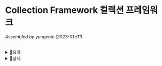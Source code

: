  # Collection Framework 컬렉션 프레임워크 
_Assembled by yungenie (2023-01-01)_

</br>

<details>
<summary>🔎요약</summary>
<div markdown="1">

#### 🕵🏻‍♂️ Collection Framework 
> - `다수의 객체(데이터)를 다루기 위함` 
> 	
> #### Collection
> - 사전적의미론 여러 객체(데이터)를 모아 놓은 것을 의미함
> - `List, et의 공통 부분만 뽑아 놓은 Collection 인터페이스`라고함 (Map 제외)
> - List, Set은 Collection의 자손이기 때문에 collection 인터페이스가 가지고 있는 모든 메서드를 가지고 있음
> - Collection 인터페이스를 구현한 클래스를 List, Set 이라고 보면 됨
> 
> #### Framework
> - 프로그램을 만들 때 정해진 툴

#### List, Set, Map 간단 정리
> - `데이터를 다루기 위한 컬렉션 프레임워크`의 핵심 인터페이스는 크게 3가지 존재
> #### List 
> - `순서 유지O, 중복 허용 O`
> - ArrayList, LinkedList (List 인터페이스를 구현한 핵심 클래스)
>
> #### Set
> - `순서 유지X, 중복 허용 X`
> - HashSet, TreeSet (Set 인터페이스를 구현한 핵심 클래스)
> - 집합과 관련된 메서드 존재  
>	→ addAll(합집합), containsAll(부분집합), removeAll(차집합), retainAll(교집합)
> 
> #### Map
> - `순서 유지X, Key-중복 허용 X, Value-중복 허용 O`
> - HashMap, TreeMap (Map인터페이스를 구현한 핵심 클래스)
> - LinkedHashMap은 순서가 있음
> - HashMap 동기화 X, HashTable 동기화 O (13장 쓰레드)
> - entrySet() key-value 쌍을 Map.Entry타입의 객체로 저장함
> - values() return 타입이 Collection    
>	→ Collectoin은 List, Set 모두 포함되어 있어서 중복이 있어도 되고, 없어도 됨
>	
> #### 자료구조
> - 이 외에도 여러가지 컬렉션에 있고 `데이터를 잘 다루기 위해서는 어떤 식으로 저장 해야 되는 지 어떤 구조로 저장해야 되는 지` 정리해 놓은 학문이 자료구조임
> - 모든 Data Structure는 배열(연속)/연결(비연속)기반으로 되어 있음	
> 
</div>
</details>
 
<details>
<summary>🔎상세</summary>
<div markdown="1">     
	
#### 🕵🏻‍♀️ Collection Framework 
> - 다수의 객체(데이터)를 다루기 위함 
> - 정형화된 lib를 이용해 수월한 프로그래밍 하기 위함 
> - 프레임워크를 사용하면 생산성이 올라가고, 유지보수에 용이함 
> - java.util 패키지에 포함되어 있고, jdk1.2부터 제공되어 있음 
> - 검색, 저장, 정렬, 삭제 
>	
> ##### [`+여기서 잠깐`]() 객체를 다룬 다는 것은?   	
>  - 데이터를 저장,삭제,검색,정렬을 하는 것을 의미함    
>
> ##### [`+여기서 잠깐`]() 객체를 다룬 다는 것은?  	 
>  - lib란 : 기능을 의미   	 
>	
> #### List, Set, Map 
> - List : 순서가 있고 데이터의 중복 허용함    
> 	→ 구현 클래스 : ArrayList, LinkedList, Stack, Vector 등
> - Set : 순서를 유지하지 않고 데이터의 중복 허용안함   
> 	→ 구현 클래스 : HashSet, TreeSet 등  
> - Map : 키(key)와 값(value)이 한 쌍으로 이루어진 데이터 집합   
>	순서는 유지하지 않음. 키는 중복 허용하지 않고, 값은 중복을 허용함   
> 	→ 구현 클래스 : HashMap, TreeMap, HashTable, Properties 등 
> - List, Set의 공통 부분을 뽑아서 Collection이라는 인터페이스를 따로 정의함
> 
> 
> #### Collection
> - 여러 객체(데이터)를 모아 놓은 것을 의미
> 
> #### Framework
> - 프로그램을 만들 때 정해진 툴
> 
#### List 
>
>
>                      List
>        ↗              ↑             ↖
>     Vector(old) | *ArrayList(new) | *LinkedList
>        ↑
>     Statck
>	
> - Vector(old) ≒ ArrayList(new)    
> - Vector(old) : 동기화 O
> - ArrayList(new) : 동기화 X   
> - List 인터페이스는 순서 유지 O, 중복 허용 O  
>     
> #### 메서드
> - 추가 add, 
> - 삭제 remove
> - 검색 indexOf, lastIndexOf
> - 변경 set
> - 정렬 sort
> - 읽기 get, subList
> 
> #### ArrayList (배열기반)
>> - List 인터페이스 구현함   
>>	→ List가 붙으면 List 인터페이스 구현했구나 알 수 있음
>> - 저장 순서가 유지되고, 중복을 허용함
>> - Array 배열로 데이터 저장공간은 배열을 사용함 (배열기반)		
>> - 배열을 한번 생성하면 길이 못바꿈 (배열의 길이 불변)     
>>	→ 배열의 길이가 넉넉하지 못하면 배열을 새로 생성해서 복사해서 넣어야 하기 때문에 성능이 떨어짐
>> 
>> #### Vector
>>> - Vector 클래스를 안을 보면 객체배열이 있고, 자체적으로 동기화 처리 되어 있음  
>>> - Object[] 객체배열에는 모든 객체의 배열을 저장할 수 있음 (다형성)    
>>> 	→ 다형성 : 조상 타입의 참조변수로 자손 객체를 다를 수 있음 
>> 
>> #### Array 장단점
>>> ##### 장점
>>> - 순차적인 데이터 추가/삭제 빠름 (끝에 추가, 삭제) 
>>> - 배열은 구조가 간단하고, 데이터를 읽는 데 걸리는 시간(접근시간, access time)이 짧음  
>>> ##### 단점	
>>> - 크기변경 불가, 데이터 중간에 조작하는 추가/삭제 시간 많이 걸림 	
>>> - 비순차적인 데이터의 추가, 변경, 삭제 시간이 많이 걸림 
>>> * 크기를 변경해야 하는 경우 (새로운 배열 생성 후 데이터 복사)  
>>> 	1. 더 큰 배열 생성 
>>> 	2. 내용 복사 
>>> 	3. 참조변경 
>>> * 크기 변경을 피하기 위해 충분히 큰 배열을 생성하면, 메모리 낭비됨
> 
>  #### LinkedList (연결기반) 
>> - 배열의 단점을 보완
>> - 불연속적 (불연속적으로 존재하는 데이터를 연결, 노드마다 연결)
>> - 다음요소, 다음노드만 참조함 (next)
>> 
>> ##### 장점
>> - 변경에 유리
>> - 데이터의 추가 (한 번의 노드객체 생성과 두 번의 참조변경만으로 가능)	
>> - 데이터의 삭제 (한 번의 참조변경만으로 가능)
>>
>> ##### 단점	
>> - 접근성이 나쁨
> 
> #### Doubly LinkedList (이중 연결리스트)
>> - 연결리스트 단점을 보완해 접근성을 향상 시킴
>> - 장점 : 접근성 향상, 바로 앞뒤 이동 좋음. 이전/다음 노드 참조 (next, previous)
>> - 단점 : 한번에 2-3개 요소를 건너 뛸 수 없음
> 
> #### Doubly Circular LinkedList (이중 원형 연결리스트)
>> - 맨 앞/뒤 요소 연결됨 (ex, TV채널 0번, 99번..)  
>> - 이중 연결리스트로 구현되어 있음  
> 
> #### ArrayList vs LinkedList 성능비교
>> - 순차 데이터 추가/삭제 : ArrayList 승
>> - 비순차 데이터 추가/삭제 : LinkedList 승 (20배 차이)
>> - 접근시간 : ArrayList 승   
>>   → 인덱스가 n인 데이터의 주소(접근시간) = 배열의 주소 + n*데이터 타입의 크기 
>> 
>> |**Collection**|읽기(접근시간)|변경(추가/삭제)|단점|비고|
>> |:---:|---:|---|:---|:---|
>> |ArrayList|⭐빠름|느림(순차적인 추가/삭제 빠름⭐)|비효율적인 메모리 사용|배열기반,순차적,연속적
>> |LinkedList|느림|빠름⭐|데이터가 많을 수록 접근성이 떨어짐|연결기반,비순차적,비연속
>> 
>> * ArrayList 비효율적인 메모리 사용   
>>	→ 성능을 높히기 위해서 배열의 크기를 높게 잡을 때, 배열의 단점이 복사/이동이 문제임   
>>	그걸 적게 일어나게 하려면 크기를 크게 잡아야 해서 비효율적임
> 
> 	
> 	
> 		
> #### Stack
> #### Stack(스택)
>> - LIFO 구조 (Last In First Out)   
>> - 마지막에 저장된 것을 제일 먼저 꺼내게 됨
>> - 제일 처음 저장된 것을 마지막에 꺼내게 됨  
>> - 저장(push), 추출(pop)   
>> - 스택을 구현할 때 배열(Array) 적합함  
>>	→ 이유? 순차적인 추가/삭제에 용이하기 때문 
>>  	
>> #### 메서드  
>> - boolean empty() : 스택이 비어있는 지 알려줌  
>> - Object peek() : 스택의 맨 위에 저장된 객체 반환. Exception 발생 (try-catch체크)  
>> - Object pop() : 스택 맨 위에 저장된 객체를 반환. Exception 발생 (try-catch체크)  
>> - Object push(Object item) : 스택에 객체를 저장  
>> - int search(Object o) : 객체를 찾아 위치 반환, 못찾으면 -1 (배열과 달리 위치는 0이 아닌 1부터 시작)  
>> - `스택은 클래스임(구현체)`. 큐는 인터페이스  
> 
> #### Queue(큐)
>> - FIFO 구조 (First In First Out)
>> - 제일 먼저 저장한 것을 제일 먼저 꺼내게 됨  
>> - 마지막에 저장된 것이 마지막에 꺼내게 됨  
>> - 저장(offer), 추출(poll) 
>> 
>> - 큐를 구현할 때 배열(LinkedList) 적합함    
>>	→ 이유? 요소를 삭제하면 앞뒤 자리 이동없이 주소만 연결해주면 되기 때문에 링크드리스트가 용이함   
>> #### 메서드
>> - boolean add() : 추가, 저장공간 부족하면 Exception 발생 (try-catch체크)
>> - Object  remove() : 삭제, 비어있으면 Exception 발생 (try-catch체크)
>> - Object element() :  삭제없이 요소를 읽어옴. Exception 발생
>> - boolean offer(Object o) : 큐에 객체를 저장
>> - Object poll() : 삭제, 비어 있으면 null 반환 (if로 null 체크)
>> - Object peek() : 삭제없이 요소를 읽어온다. 큐가 비어 있으면 null 반환
>> - `큐는 인터페이스`이다. 그러므로 큐를 구현하는 방법은
>>	1. Queue 직접구현
>>	2. Queue 구현한 클래스 사용 ex) queue q = new LinkedList(); 
> #### Stack vs Queue 비교
>> |**List**|구현체|장단점| 
>> |:---:|:---|:---| 
>> |Stack|ArrayList 구현하는 게 유리함|중간에 추가와 삭제하면 자리 이동해야되서 비효율적 
>> |Queue|LinkedList 사용하면 적합함|중간에 추가와 삭제할 때 자리이동 안해도 되서 유리함	 
>
>
#### 🕵 Collection Framework 데이터 읽기  
> #### Iterator, ListIterator, Enumeration  
>> - 컬렉션에 저장된 데이터를 읽는데 사용되는 `인터페이스`   
>> - 컬렉션 종류마다 읽어오는 방법이 다른데 iterator의 `표준화`된 방법을 통해 요소를 읽어옴  
>> - Enumeration은 Iterator의 구버전   
>> 	
>> #### 메서드  
>> - boolean hasNext() : 읽어 올 요소가 남아있는 지 확인함  
>> - Object next() : 다음 요소를 읽어 옴  
>	
> #### Iterator 
>> - Iterator는 단반향으로 데이터를 읽음
>> - `컬렉션(List/Set/Map)마다 구조가 달라 읽어오는 방법이 다름`  
>>	→  `저장된 요소들을 읽어오는 방법을 Iterator로 표준화 한 것` 
>	
> #### Iterator (1회용)	
>> - Iterator는 `1회용`이라 다 쓰고 나면 다시 얻어와야 해서 `새로운 Iterator를 만들`어야 함  
>> ```    
>> ListIterator it = tmp.listIterator();
>>
>> while(it.hasNext()) {
>>      System.out.println(++i + "." + it.next());
>> }
>>
>>
>> ListIterator it2 = tmp.listIterator();
>>
>> while(it2.hasNext()) {
>>      System.out.println(++i + "." + it2.next());
>> }  
>> ```
>	
> #### ListIterator 양방향
>> - ListIterator는 `양방향`으로 데이터를 읽어 옴
>> - 이전 요소 읽어올 수 있음 
>> - ex) LinkedList 데이터 요소를 읽어 올 때 listIterator() 메서드를 이용함 	
> 
> #### Map
>> - `Collection 자손이 아니기 때문에 Iterator 없음`
>> 
>> #### 메서드 
>> - keySet() 
>> - entrySet()  
>> - values()    
>>	→ `KeySet(), entrySet(), values()를 이용해 Set(KeySet,entrySet)이나 Collection(values) 얻어 온 후 Iterator를 호출`해야 함 
>>	
>> ##### [`+여기서 잠깐`]() entry란?   
>> 	- k,v 한쌍을 의미함   
> 
> 
> #### Array 
>> - 배열을 다루기 편리한 메서드(static) 제공 
>> - Objects, Collections, Math  
>> 	→ util 클래스라고 부름
>> 
>> #### 배열의 출력 
>> - toString() 
>> 
>> #### 배열의 복사 
>> - copyOf() // end 
>> - copyOfRange() // from-to범위 
>> 
>> #### 배열 채우기 
>> - fill() // 특정값을 채움 
>> - setAll() // 람다식을 이용해서 채움
>> 
>> #### 배열의 정렬과 검색   
>> - sort()   
>> - binarySearch()   
>>	→ 이진탐색(이진검색/이분검색)은 정렬 되어 있을 때만 가능함  
>>	→ 1. 정렬(sort) 2. binarySearch() 메서드 사용  
>> - 순차검색(탐색)  
>>	→ 순서대로 찾음   
>> #### 다차원 배열의 출력  
>> - deepToString() 
>> - deepEquals() 
> 
> 
> ### List vs 배열 차이 
>> List : 읽기 전용 
>> Array : 읽기, 변경 가능 
>> ``` 	
>> 읽기전용
>> List list = Arrays.asList(new Integer[]{1,2,3,4,5,});
>> List list = Arrays.asList(1,2,3,4,5)
>> 
>> 
>> 변경가능
>> List list = new ArrayList(Arrays.asList(1,2,3,4,5));
>> ``` 
>
>	
> #### Comparator와 Comparable
>> - `정렬기준 제공하는 인터페이스` 
>> - 객체 정렬에 필요한 메서드(정렬기준)를 정의한 인터페이스  
>> ※ 인터페이스로 기본클래스에 구현된 경우도 있고 추가 구현 시, 추상메서드만 존재하여 오버라이딩 해야함  
>> 
>> #### Comparator 
>> - int compare(Object o1, Object o2); // o1,o2 두 객체 비교  
>> - boolean equals(Object obj); // 오버라이딩  
>> 
>> #### Comparable  
>> - int compareTo(Object o); // 주어진 객체 o와 자신(this) 비교   
>> 
>> #### compare()와 compareTo() 메서드  
>> - 두 대상을 비교 후 결과에 따라 같으면 0, 왼쪽이 크면 양수, 오른쪽 크면 -1로 반환 
>> - ex) 3<9 (-) | 9>3 (+) 
>>
>> ##### [`+여기서 잠깐`]() 정렬 sort() 방법 
>> 	1. 두 대상 비교 (대상) 
>>	2. 자리바꿈 (기준) 
>>	→ 오름차순, 내림차순에 따라 자리 변동 
>>	3. 1,2번 반복 (반복)            
>>	- 정렬 방법은 똑같다. 단, 전략이 다르다. (정렬기준 등) 
	
	
	
## Set 인터페이스 - 순서 X, 중복 X

                 Set
        ↗        ↑
    HashSet*   SortedSet
                  ↑
               TreeSet*
               
### 집합관련 메서드
- addAll(합집합), containsAll(부분집합), removeAll(차집합), retainAll(교집합) 


## Map 인터페이스 - 순서 X, 중복(키X, 값o)


	                    Map
         ↗             ↑               ↖
    HashTable(old)  HashMap(new)*     SortedMap
                        ↑                ↑
                    LinkedHashMap     TreeMap*
                     (순서 o)

     HashTable 동기화 o
     HashMap 동기화 x

- 삭제 clear, remove
- 검색 get, containsKey, containsValue
- 저장 put
- 읽기 entrySet, keySet, values

	
</div>
</details> 
  




